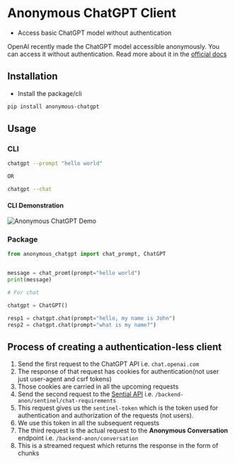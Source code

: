 # Anonymous ChatGPT Client 

- Access basic ChatGPT model without authentication

OpenAI recently made the ChatGPT model accessible anonymously. You can access it without authentication.
Read more about it in the [official docs](https://openai.com/blog/start-using-chatgpt-instantly)

## Installation

- Install the package/cli

```bash
pip install anonymous-chatgpt
```

## Usage

### CLI

```bash
chatgpt --prompt "hello world"

OR 

chatgpt --chat
```


#### CLI Demonstration

![Anonymous ChatGPT Demo](https://meetgor-cdn.pages.dev/anonymous-chatgpt-demo.gif)

### Package

```python
from anonymous_chatgpt import chat_prompt, ChatGPT


message = chat_promt(prompt="hello world")
print(message)

# For chat

chatgpt = ChatGPT()

resp1 = chatgpt.chat(prompt="hello, my name is John")
resp2 = chatgpt.chat(prompt="what is my name?")
```


## Process of creating a authentication-less client

1. Send the first request to the ChatGPT API i.e. `chat.openai.com`
2. The response of that request has cookies for authentication(not user just user-agent and csrf tokens)
3. Those cookies are carried in all the upcoming requests
4. Send the second request to the [Sential API](https://techcommunity.microsoft.com/t5/manufacturing/introduction-to-openai-and-microsoft-sentinel/ba-p/3761907) i.e. `/backend-anon/sentinel/chat-requirements`
5. This request gives us the `sentinel-token` which is the token used for authentication and authorization of the requests (not users).
6. We use this token in all the subsequent requests
7. The third request is the actual request to the **Anonymous Conversation** endpoint i.e. `/backend-anon/conversation`
8. This is a streamed request which returns the response in the form of chunks

